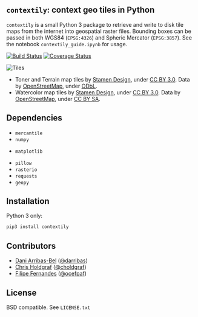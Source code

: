 `contextily`: context geo tiles in Python
-----------------------------------------

`contextily` is a small Python 3 package to retrieve and write to disk tile maps from
the internet into geospatial raster files. Bounding boxes can be passed in both WGS84 (`EPSG:4326`) and Spheric Mercator (`EPSG:3857`). See the notebook
`contextily_guide.ipynb` for usage.

[![Build Status](https://travis-ci.org/darribas/contextily.svg?branch=master)](https://travis-ci.org/darribas/contextily)
[![Coverage Status](https://coveralls.io/repos/github/darribas/contextily/badge.svg?branch=master)](https://coveralls.io/github/darribas/contextily?branch=master)

![Tiles](tiles.png)

* Toner and Terrain map tiles by <a href="http://stamen.com">Stamen Design</a>, under <a
  href="http://creativecommons.org/licenses/by/3.0">CC BY 3.0</a>. Data by <a
  href="http://openstreetmap.org">OpenStreetMap</a>, under <a
  href="http://www.openstreetmap.org/copyright">ODbL</a>.
* Watercolor map tiles by <a href="http://stamen.com">Stamen Design</a>, under
  <a href="http://creativecommons.org/licenses/by/3.0">CC BY 3.0</a>. Data by
  <a href="http://openstreetmap.org">OpenStreetMap</a>, under <a
  href="http://creativecommons.org/licenses/by-sa/3.0">CC BY SA</a>.

## Dependencies

* `mercantile`
* `numpy`
- `matplotlib`
* `pillow`
* `rasterio`
* `requests`
* `geopy`

## Installation

Python 3 only:

```sh
pip3 install contextily
```

## Contributors

* [Dani Arribas-Bel](http://darribas.org/) ([@darribas](http://twitter.com/darribas))
* [Chris Holdgraf](http://chrisholdgraf.com/) ([@choldgraf](http://twitter.com/choldgraf))
* [Filipe Fernandes](https://ocefpaf.github.io/python4oceanographers/) ([@ocefpaf](http://twitter.com/ocefpaf))

## License

BSD compatible. See `LICENSE.txt`

